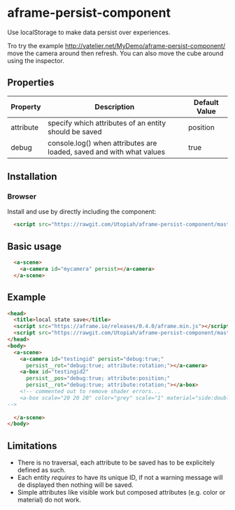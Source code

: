 # aframe-persist-component
Use localStorage to make data persist over experiences.

Tro try the example http://vatelier.net/MyDemo/aframe-persist-component/ move the camera around then refresh. You can also move the cube around using the inspector.

## Properties

| Property | Description                                                          | Default Value |
| -------- | -------------------------------------------------------------------- | ------------- |
|attribute | specify which attributes of an entity should be saved                | position      |
|debug     | console.log() when attributes are loaded, saved and with what values | true          |

## Installation

### Browser

Install and use by directly including the component:
```html
  <script src="https://rawgit.com/Utopiah/aframe-persist-component/master/aframe-persist-component.js"></script>
```
## Basic usage
```html
  <a-scene>
    <a-camera id="mycamera" persist></a-camera>
  </a-scene>
```
## Example
```html
<head>
  <title>local state save</title>
  <script src="https://aframe.io/releases/0.4.0/aframe.min.js"></script>
  <script src="https://rawgit.com/Utopiah/aframe-persist-component/master/aframe-persist-component.js"></script>
</head>
<body>
  <a-scene>
    <a-camera id="testingid" persist="debug:true;"
      persist__rot="debug:true; attribute:rotation;"></a-camera>
    <a-box id="testingid2"
      persist__pos="debug:true; attribute:position;"
      persist__rot="debug:true; attribute:rotation;"></a-box>
    <!-- commented out to remove shader errors...
    <a-box scale="20 20 20" color="grey" scale="1" material="side:double"></a-box>
-->
    
  </a-scene>
</body>
```

## Limitations
- There is no traversal, each attribute to be saved has to be explicitely defined as such.
- Each entity *requires* to have its unique ID, if not a warning message will de displayed then nothing will be saved.
- Simple attributes like visible work but composed attributes (e.g. color or material) do not work.
